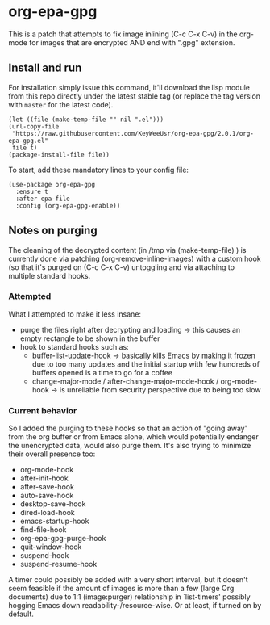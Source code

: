 # org-epa-gpg

This is a patch that attempts to fix image inlining (C-c C-x C-v) in
the org-mode for images that are encrypted AND end with ".gpg" extension.

## Install and run

For installation simply issue this command, it'll download the lisp module
from this repo directly under the latest stable tag (or replace the tag
version with `master` for the latest code).

```emacs-lisp
(let ((file (make-temp-file "" nil ".el")))
(url-copy-file
 "https://raw.githubusercontent.com/KeyWeeUsr/org-epa-gpg/2.0.1/org-epa-gpg.el"
 file t)
(package-install-file file))
```

To start, add these mandatory lines to your config file:

```emacs-lisp
(use-package org-epa-gpg
  :ensure t
  :after epa-file
  :config (org-epa-gpg-enable))
```

## Notes on purging

The cleaning of the decrypted content (in /tmp via (make-temp-file) )
is currently done via patching (org-remove-inline-images) with a custom
hook (so that it's purged on (C-c C-x C-v) untoggling and via attaching
to multiple standard hooks.

### Attempted

What I attempted to make it less insane:
* purge the files right after decrypting and loading
  -> this causes an empty rectangle to be shown in the buffer
* hook to standard hooks such as:
  * buffer-list-update-hook
    -> basically kills Emacs by making it frozen due to too many updates
    and the initial startup with few hundreds of buffers opened is
    a time to go for a coffee
  * change-major-mode / after-change-major-mode-hook / org-mode-hook
    -> is unreliable from security perspective due to being too slow

### Current behavior

So I added the purging to these hooks so that an action of "going away"
from the org buffer or from Emacs alone, which would potentially endanger
the unencrypted data, would also purge them. It's also trying to minimize
their overall presence too:

* org-mode-hook
* after-init-hook
* after-save-hook
* auto-save-hook
* desktop-save-hook
* dired-load-hook
* emacs-startup-hook
* find-file-hook
* org-epa-gpg-purge-hook
* quit-window-hook
* suspend-hook
* suspend-resume-hook

A timer could possibly be added with a very short interval, but it doesn't seem
feasible if the amount of images is more than a few (large Org documents) due
to 1:1 (image:purger) relationship in `list-timers' possibly hogging Emacs down
readability-/resource-wise.  Or at least, if turned on by default.
